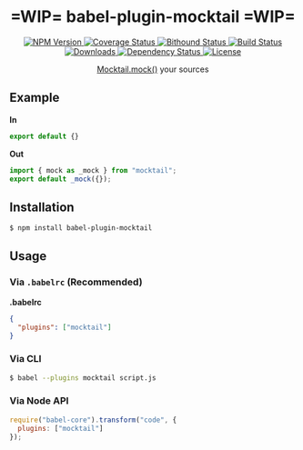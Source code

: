 <h1 align="center">=WIP= babel-plugin-mocktail =WIP=</h1>

<p align="center">
  <a href="https://npmjs.org/package/babel-plugin-mocktail">
    <img src="https://img.shields.io/npm/v/babel-plugin-mocktail.svg?style=flat"
         alt="NPM Version">
  </a>

  <a href="https://coveralls.io/r/nhz-io/babel-plugin-mocktail">
    <img src="https://img.shields.io/coveralls/nhz-io/babel-plugin-mocktail.svg?style=flat"
         alt="Coverage Status">
  </a>

  <a href="https://www.bithound.io/github/nhz-io/babel-plugin-mocktail">
    <img src="https://www.bithound.io/github/nhz-io/babel-plugin-mocktail/badges/score.svg"
         alt="Bithound Status">
  </a>

  <a href="https://travis-ci.org/nhz-io/babel-plugin-mocktail">
    <img src="https://img.shields.io/travis/nhz-io/babel-plugin-mocktail.svg?style=flat"
         alt="Build Status">
  </a>

  <a href="https://npmjs.org/package/babel-plugin-mocktail">
    <img src="http://img.shields.io/npm/dm/babel-plugin-mocktail.svg?style=flat"
         alt="Downloads">
  </a>

  <a href="https://david-dm.org/nhz-io/babel-plugin-mocktail.svg">
    <img src="https://david-dm.org/nhz-io/babel-plugin-mocktail.svg?style=flat"
         alt="Dependency Status">
  </a>

  <a href="https://github.com/nhz-io/babel-plugin-mocktail/blob/master/LICENSE">
    <img src="https://img.shields.io/npm/l/babel-plugin-mocktail.svg?style=flat"
         alt="License">
  </a>
</p>

<p align="center">
  <a href="https://github.com/Wildhoney/Mocktail#getting-started">Mocktail.mock()</a> your sources
</p>

## Example

**In**

```js
export default {}
```

**Out**

```js
import { mock as _mock } from "mocktail";
export default _mock({});
```

## Installation

```sh
$ npm install babel-plugin-mocktail
```

## Usage

### Via `.babelrc` (Recommended)

**.babelrc**

```json
{
  "plugins": ["mocktail"]
}
```

### Via CLI

```sh
$ babel --plugins mocktail script.js
```

### Via Node API

```javascript
require("babel-core").transform("code", {
  plugins: ["mocktail"]
});
```
